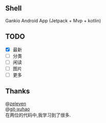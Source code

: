## Shell
Gankio Android App (Jetpack + Mvp + kotlin)

## TODO
* [x] 最新
* [ ] 分类
* [ ] 闲读
* [ ] 图片
* [ ] 更多

## Thanks
@[zeleven](https://github.com/zeleven) </br>
@[git-xuhao](https://github.com/git-xuhao) </br>
在两位的代码中,我学习到了很多.